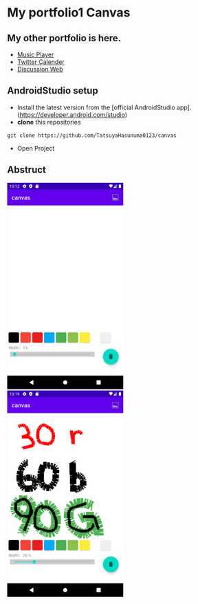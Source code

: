 # My portfolio1 Canvas

## My other portfolio is here.
- [Music Player](https://github.com/TatsuyaHasunuma0123/MusicPlayer)
- [Twitter Calender](https://github.com/TatsuyaHasunuma0123/Calendar)
- [Discussion Web](https://github.com/TatsuyaHasunuma0123/Discuss)


## AndroidStudio setup
- Install the latest version from the [official AndroidStudio app].(https://developer.android.com/studio) 
- **clone** this repositories
```
git clone https://github.com/TatsuyaHasunuma0123/canvas
```
- Open Project

## Abstruct
![img1 screenshot](./images/img1.png)  ![img2 screenshot](./images/img2.png)

